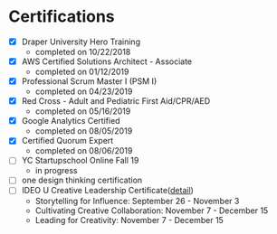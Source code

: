 # Certifications

- [x] Draper University Hero Training
  - completed on 10/22/2018
- [x] AWS Certified Solutions Architect - Associate 
  - completed on 01/12/2019
- [x] Professional Scrum Master I (PSM I)
  - completed on 04/23/2019
- [x] Red Cross - Adult and Pediatric First Aid/CPR/AED
  - completed on 05/16/2019
- [x] Google Analytics Certified
  - completed on 08/05/2019
- [x] Certified Quorum Expert
  - completed on 08/06/2019
- [ ] YC Startupschool Online Fall 19
  - in progress
- [ ] one design thinking certification
- [ ] IDEO U Creative Leadership Certificate([detail](https://www.ideou.com/pages/creative-leadership-certificate))
  - Storytelling for Influence: September 26 - November 3
  - Cultivating Creative Collaboration: November 7 - December 15
  - Leading for Creativity: November 7 - December 15
